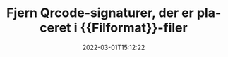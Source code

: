 ---
############################# Static ############################
layout: "auto-gen-signature"
date: 2022-03-01T15:12:22
draft: false
operation: Delete
signaturetype: Qrcode
fileformat: Otp
productName: Java
lang: da
productCode: java
otherformats: pdf doc docx docm dot dotm dotx odt ott rtf xls xlsx xlsm xlsb csv ods ots xltx xltm ppt pptx pps ppsx odp otp potx potm pptm ppsm
breadcrumb: Put Qrcode signature on Otp for Java

############################# Head ############################
head_title: "Slet Qrcode signaturer fra Otp filer via Java"
head_description: "Sletning af specifikke Qrcode-signaturer fra signerede {{Filformat}}-dokumenter kan udføres nemt med en kort Java-kode."

############################# Header ############################
title: "Fjern Qrcode-signaturer, der er placeret i {{Filformat}}-filer"
description: "Slet forskellige Qrcode-signaturer fra {{Filformat}}-dokumenter. Fjernelse af Qrcode signaturer kræver simpel Java kode."
bg_image: "https://cms.admin.containerize.com/templates/aspose/App_Themes/V3/images/bg/header1.png"
bg_overlay: false
button:
    enable: true

############################# SubMenu ############################
submenu:
    enable: true

    left:
        img_alt: "GroupDocs.Signature for Java"
        image: "https://cms.admin.containerize.com/templates/groupdocs/images/product-logos/90x90-noborder/groupdocs-signature-java.png"
        product: "GroupDocs.Signature"
        platform: "Java"



############################# About ############################
about:
    enable: true
    title: "Få oplysninger om GroupDocs.Signature for Java API-funktioner"
    content: |
        [GroupDocs.Signature for Java](https://products.groupdocs.com/signature/java/) API giver mange måder at behandle dine dokumenter ved hjælp af elektroniske signaturer. Digitale signaturer som tekster, billeder, digitale certifikater, stregkoder, QR-koder, stempler eller metadata er tilgængelige. Kunder har mulighed for at tilføje, slette, opdatere, verificere eller søge i digitale signaturer i PDF-filer, MS Word-dokumenter, MS Excel-projektmapper, MS PowerPoint-præsentationer, Adobe Photoshop-filer og forskellige billedformater. Der er et stort antal nyttige funktioner og indstillinger.
    

############################# Steps ############################
steps:
    enable: true
    title_left: "Sådan fjerner du Qrcode-signaturer fra dit {{Filformat}}-dokument"
    content_left: |
        [GroupDocs.Signature for Java](https://products.groupdocs.com/signature/java/) giver nyttige funktioner til at rydde {{Filformat}} dokumenter for Qrcode signaturer med et par linjer kode.
        
        * For det første skal du instansiere Signatur-objektets sti til dit dokument som en konstruktørparameter.
        * Opret derefter et passende signaturobjekt og opsæt dets unikke identifikator.
        * Kald derefter Slet-metoden, der passerer signaturobjekt, som skal slettes.
        * Endelig resultat af procesdrift.

    title_right: "Systemkrav"
    content_right: |
        GroupDocs.Signature for Java understøttes på alle større platforme og operativsystemer. Før du udfører koden nedenfor, skal du sørge for, at du har følgende forudsætninger installeret på dit system.

        * Operativsystemer: Microsoft Windows, Linux, MacOS
        * Udviklingsmiljøer: NetBeans, Intellij IDEA, Eclipse, etc.
        * Java runtime: J2SE 6.0 and above
        * Download den seneste version af GroupDocs.Signature for Java fra [Maven](https://repository.groupdocs.com/webapp/#/artifacts/browse/tree/General/repo/com/groupdocs/groupdocs-signature)
         
    code: |
        ```java    
                
        // Set up input Otp file
        String filePath = "input.otp";
        // Set up output file
        String outputFilePath = "output.otp";

        // Instantiate Signature for input file
        Signature signature = new Signature(filePath);

        // Id of signature which is supposed to be deleted
        // such Id may be obtained as result of search operation
        String id = "eff64a14-dad9-47b0-88e5-2ee4e3604e71";

        // provide signature features to delete
        QrCodeSignature signatureToDelete = new QrCodeSignature(id);

        // delete signature
        Boolean deleteResult = signature.delete(outputFilePath, signatureToDelete);

        // process deletion result
        if (deleteResult)
        {
                System.out.println("Signature was deleted successfully!");
        }
        ```

############################# Demos ############################
demos:
    enable: true
    title: "Signering med Qrcode signaturer Live Demo"
    content: |
       Føj forskellige elektroniske signaturer til filen Otp lige nu ved at besøge webstedet [GroupDocs.Signature App](https://products.groupdocs.app/signature/family).          

############################# More Formats ############################
more_formats:
    enable: true
    title: "Slet dine Qrcode-signaturer med Java"
    content: |
        "Sletning af e-signaturer som blev tilføjet til forskellige dokumentformater. Fjern signaturer hurtigt uden ekstra kode."
    format: 
       
       
back_to_top:
    enable: true
---